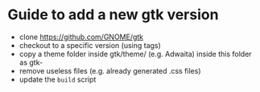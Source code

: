 # Guide to add a new gtk version

- clone <https://github.com/GNOME/gtk>
- checkout to a specific version (using tags)
- copy a theme folder inside gtk/theme/ (e.g. Adwaita) inside this folder as gtk-<VERSION>
- remove useless files (e.g. already generated .css files)
- update the `build` script
